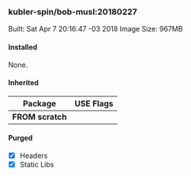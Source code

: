 ### kubler-spin/bob-musl:20180227

Built: Sat Apr  7 20:16:47 -03 2018
Image Size: 967MB

#### Installed
None.
#### Inherited
Package | USE Flags
--------|----------
**FROM scratch** |
#### Purged
- [x] Headers
- [x] Static Libs
